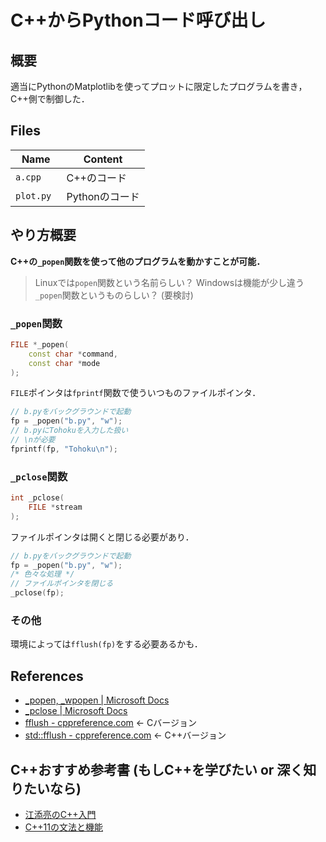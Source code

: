 # C++からPythonコード呼び出し

## 概要

適当にPythonのMatplotlibを使ってプロットに限定したプログラムを書き，C++側で制御した．

## Files

| Name | Content |
| --- | --- |
| `a.cpp` | C++のコード |
| `plot.py ` | Pythonのコード |

## やり方概要

<strong>C++の`_popen`関数を使って他のプログラムを動かすことが可能．</strong>

> Linuxでは`popen`関数という名前らしい？
> Windowsは機能が少し違う`_popen`関数というものらしい？
> (要検討)

### `_popen`関数

```c++
FILE *_popen(
    const char *command,
    const char *mode
);
```

`FILE`ポインタは`fprintf`関数で使ういつものファイルポインタ．

```c++
// b.pyをバックグラウンドで起動
fp = _popen("b.py", "w");
// b.pyにTohokuを入力した扱い
// \nが必要
fprintf(fp, "Tohoku\n");
```

### `_pclose`関数

```c++
int _pclose(
    FILE *stream
);
```

ファイルポインタは開くと閉じる必要があり．

```c++
// b.pyをバックグラウンドで起動
fp = _popen("b.py", "w");
/* 色々な処理 */
// ファイルポインタを閉じる
_pclose(fp);
```

### その他

環境によっては`fflush(fp)`をする必要あるかも．

## References

- [\_popen, \_wpopen | Microsoft Docs](https://docs.microsoft.com/ja-jp/cpp/c-runtime-library/reference/popen-wpopen)
- [\_pclose | Microsoft Docs](https://docs.microsoft.com/ja-jp/cpp/c-runtime-library/reference/pclose)
- [fflush - cppreference.com](https://en.cppreference.com/w/c/io/fflush) &larr; Cバージョン
- [std::fflush - cppreference.com](https://en.cppreference.com/w/cpp/io/c/fflush) &larr; C++バージョン

## C++おすすめ参考書 (もしC++を学びたい or 深く知りたいなら)

- [江添亮のC++入門](https://ezoeryou.github.io/cpp-intro/)
- [C++11の文法と機能](https://ezoeryou.github.io/cpp-book/C++11-Syntax-and-Feature.xhtml)
